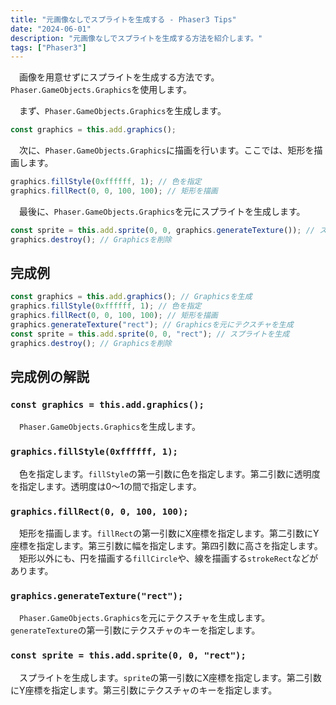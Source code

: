 ```yaml
---
title: "元画像なしでスプライトを生成する - Phaser3 Tips"
date: "2024-06-01"
description: "元画像なしでスプライトを生成する方法を紹介します。"
tags: ["Phaser3"]
---
```

　画像を用意せずにスプライトを生成する方法です。`Phaser.GameObjects.Graphics`を使用します。

　まず、`Phaser.GameObjects.Graphics`を生成します。

```typescript
const graphics = this.add.graphics();
```

　次に、`Phaser.GameObjects.Graphics`に描画を行います。ここでは、矩形を描画します。

```typescript
graphics.fillStyle(0xffffff, 1); // 色を指定
graphics.fillRect(0, 0, 100, 100); // 矩形を描画
```

　最後に、`Phaser.GameObjects.Graphics`を元にスプライトを生成します。

```typescript
const sprite = this.add.sprite(0, 0, graphics.generateTexture()); // スプライトを生成
graphics.destroy(); // Graphicsを削除
```

## 完成例

```typescript
const graphics = this.add.graphics(); // Graphicsを生成
graphics.fillStyle(0xffffff, 1); // 色を指定
graphics.fillRect(0, 0, 100, 100); // 矩形を描画
graphics.generateTexture("rect"); // Graphicsを元にテクスチャを生成
const sprite = this.add.sprite(0, 0, "rect"); // スプライトを生成
graphics.destroy(); // Graphicsを削除
```

## 完成例の解説

### `const graphics = this.add.graphics();`

　`Phaser.GameObjects.Graphics`を生成します。

### `graphics.fillStyle(0xffffff, 1);`

　色を指定します。`fillStyle`の第一引数に色を指定します。第二引数に透明度を指定します。透明度は0～1の間で指定します。

### `graphics.fillRect(0, 0, 100, 100);`

　矩形を描画します。`fillRect`の第一引数にX座標を指定します。第二引数にY座標を指定します。第三引数に幅を指定します。第四引数に高さを指定します。
　矩形以外にも、円を描画する`fillCircle`や、線を描画する`strokeRect`などがあります。

### `graphics.generateTexture("rect");`

　`Phaser.GameObjects.Graphics`を元にテクスチャを生成します。`generateTexture`の第一引数にテクスチャのキーを指定します。

### `const sprite = this.add.sprite(0, 0, "rect");`

　スプライトを生成します。`sprite`の第一引数にX座標を指定します。第二引数にY座標を指定します。第三引数にテクスチャのキーを指定します。